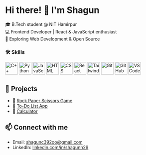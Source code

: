

# Hi there! 👋 I'm Shagun

🎓 B.Tech student @ NIT Hamirpur  
💻 Frontend Developer | React & JavaScript enthusiast  
🚀 Exploring Web Development & Open Source  

### 🛠️ Skills

<p align="left">
  <img src="https://cdn.jsdelivr.net/gh/devicons/devicon/icons/cplusplus/cplusplus-original.svg" width="40" alt="C++" />
  <img src="https://cdn.jsdelivr.net/gh/devicons/devicon/icons/python/python-original.svg" width="40" alt="Python" />
  <img src="https://cdn.jsdelivr.net/gh/devicons/devicon/icons/javascript/javascript-original.svg" width="40" alt="JavaScript" />
  <img src="https://cdn.jsdelivr.net/gh/devicons/devicon/icons/html5/html5-original.svg" width="40" alt="HTML" />
  <img src="https://cdn.jsdelivr.net/gh/devicons/devicon/icons/css3/css3-original.svg" width="40" alt="CSS" />
  <img src="https://cdn.jsdelivr.net/gh/devicons/devicon/icons/react/react-original.svg" width="40" alt="React" />
  <img src="https://cdn.jsdelivr.net/gh/devicons/devicon/icons/tailwindcss/tailwindcss-plain.svg" width="40" alt="Tailwind CSS" />
  <img src="https://cdn.jsdelivr.net/gh/devicons/devicon/icons/git/git-original.svg" width="40" alt="Git" />
  <img src="https://cdn.jsdelivr.net/gh/devicons/devicon/icons/github/github-original.svg" width="40" alt="GitHub" />
  <img src="https://cdn.jsdelivr.net/gh/devicons/devicon/icons/vscode/vscode-original.svg" width="40" alt="VS Code" />
</p>


## 📌 Projects
- 🔗 [Rock Paper Scissors Game](https://yourusername.github.io/rock-paper-scissors/)
- 🔗 [To-Do List App](https://yourusername.github.io/to-do-list/)
- 🔗 [Calculator](https://yourusername.github.io/calculator/)

## 📫 Connect with me
- Email: shagunc392oo@gmail.com
- LinkedIn: [linkedin.com/in/shagunn29](https://linkedin.com/in/shagunn29)

